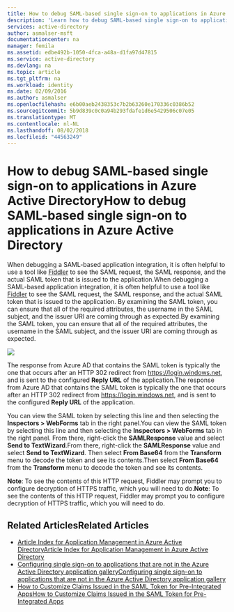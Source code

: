 ```yaml
---
title: How to debug SAML-based single sign-on to applications in Azure Active Directory | Microsoft Docs
description: 'Learn how to debug SAML-based single sign-on to applications in Azure Active Directory '
services: active-directory
author: asmalser-msft
documentationcenter: na
manager: femila
ms.assetid: edbe492b-1050-4fca-a48a-d1fa97d47815
ms.service: active-directory
ms.devlang: na
ms.topic: article
ms.tgt_pltfrm: na
ms.workload: identity
ms.date: 02/09/2016
ms.author: asmalser
ms.openlocfilehash: e6b00aeb2438353c7b2b63260e170336c0386b52
ms.sourcegitcommit: 5b9d839c0c0a94b293fdafe1d6e5429506c07e05
ms.translationtype: MT
ms.contentlocale: nl-NL
ms.lasthandoff: 08/02/2018
ms.locfileid: "44563249"
---
```

# <a name="how-to-debug-saml-based-single-sign-on-to-applications-in-azure-active-directory"></a><span data-ttu-id="07963-103">How to debug SAML-based single sign-on to applications in Azure Active Directory</span><span class="sxs-lookup"><span data-stu-id="07963-103">How to debug SAML-based single sign-on to applications in Azure Active Directory</span></span>
<span data-ttu-id="07963-104">When debugging a SAML-based application integration, it is often helpful to use a tool like [Fiddler](http://www.telerik.com/fiddler) to see the SAML request, the SAML response, and the actual SAML token that is issued to the application.</span><span class="sxs-lookup"><span data-stu-id="07963-104">When debugging a SAML-based application integration, it is often helpful to use a tool like [Fiddler](http://www.telerik.com/fiddler) to see the SAML request, the SAML response, and the actual SAML token that is issued to the application.</span></span> <span data-ttu-id="07963-105">By examining the SAML token, you can ensure that all of the required attributes, the username in the SAML subject, and the issuer URI are coming through as expected.</span><span class="sxs-lookup"><span data-stu-id="07963-105">By examining the SAML token, you can ensure that all of the required attributes, the username in the SAML subject, and the issuer URI are coming through as expected.</span></span>

![][1]

<span data-ttu-id="07963-106">The response from Azure AD that contains the SAML token is typically the one that occurs after an HTTP 302 redirect from https://login.windows.net, and is sent to the configured **Reply URL** of the application.</span><span class="sxs-lookup"><span data-stu-id="07963-106">The response from Azure AD that contains the SAML token is typically the one that occurs after an HTTP 302 redirect from https://login.windows.net, and is sent to the configured **Reply URL** of the application.</span></span> 

<span data-ttu-id="07963-107">You can view the SAML token by selecting this line and then selecting the **Inspectors > WebForms** tab in the right panel.</span><span class="sxs-lookup"><span data-stu-id="07963-107">You can view the SAML token by selecting this line and then selecting the **Inspectors > WebForms** tab in the right panel.</span></span> <span data-ttu-id="07963-108">From there, right-click the **SAMLResponse** value and select **Send to TextWizard**.</span><span class="sxs-lookup"><span data-stu-id="07963-108">From there, right-click the **SAMLResponse** value and select **Send to TextWizard**.</span></span> <span data-ttu-id="07963-109">Then select **From Base64** from the **Transform** menu to decode the token and see its contents.</span><span class="sxs-lookup"><span data-stu-id="07963-109">Then select **From Base64** from the **Transform** menu to decode the token and see its contents.</span></span>

<span data-ttu-id="07963-110">**Note**: To see the contents of this HTTP request, Fiddler may prompt you to configure decryption of HTTPS traffic, which you will need to do.</span><span class="sxs-lookup"><span data-stu-id="07963-110">**Note**: To see the contents of this HTTP request, Fiddler may prompt you to configure decryption of HTTPS traffic, which you will need to do.</span></span>

## <a name="related-articles"></a><span data-ttu-id="07963-111">Related Articles</span><span class="sxs-lookup"><span data-stu-id="07963-111">Related Articles</span></span>
* [<span data-ttu-id="07963-112">Article Index for Application Management in Azure Active Directory</span><span class="sxs-lookup"><span data-stu-id="07963-112">Article Index for Application Management in Azure Active Directory</span></span>](../active-directory-apps-index.md)
* [<span data-ttu-id="07963-113">Configuring single sign-on to applications that are not in the Azure Active Directory application gallery</span><span class="sxs-lookup"><span data-stu-id="07963-113">Configuring single sign-on to applications that are not in the Azure Active Directory application gallery</span></span>](../active-directory-saas-custom-apps.md)
* [<span data-ttu-id="07963-114">How to Customize Claims Issued in the SAML Token for Pre-Integrated Apps</span><span class="sxs-lookup"><span data-stu-id="07963-114">How to Customize Claims Issued in the SAML Token for Pre-Integrated Apps</span></span>](active-directory-saml-claims-customization.md)

<!--Image references-->
[1]: https://docstestmedia1.blob.core.windows.net/azure-media/articles/active-directory/media/active-directory-saml-debugging/fiddler.png
